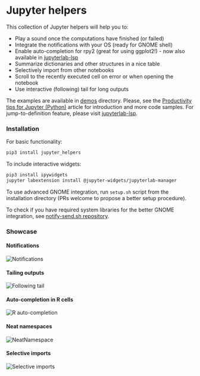 # Jupyter helpers

This collection of Jupyter helpers will help you to:

- Play a sound once the computations have finished (or failed)
- Integrate the notifications with your OS (ready for GNOME shell)
- Enable auto-completion for rpy2 (great for using  ggplot2!) - now also available in [jupyterlab-lsp](https://github.com/krassowski/jupyterlab-lsp)
- Summarize dictionaries and other structures in a nice table
- Selectively import from other notebooks
- Scroll to the recently executed cell on error or when opening the notebook
- Use interactive (following) tail for long outputs


The examples are available in [demos](https://github.com/krassowski/jupyter-helpers/tree/master/demos) directory. Please, see the [Productivity tips for Jupyter (Python)](https://medium.com/@krassowski.michal/productivity-tips-for-jupyter-python-a3614d70c770) article for introduction and more code samples. For jump-to-definition feature, please visit [jupyterlab-lsp](https://github.com/krassowski/jupyterlab-lsp).



### Installation

For basic functionality:

```bash
pip3 install jupyter_helpers
```

To include interactive widgets:

```bash
pip3 install ipywidgets
jupyter labextension install @jupyter-widgets/jupyterlab-manager
```

To use advanced GNOME integration,
run `setup.sh` script from the installation directory (PRs welcome to propose a better setup procedure).

To check if you have required system libraries for the better GNOME integration, see [notify-send.sh repository](https://github.com/vlevit/notify-send.sh).


### Showcase

#### Notifications

![Notifications](https://raw.githubusercontent.com/krassowski/jupyter-helpers/master/images/notifications_integration.gif)

#### Tailing outputs

![Following tail](https://raw.githubusercontent.com/krassowski/jupyter-helpers/master/images/tail.gif)

#### Auto-completion in R cells

![R auto-completion](https://raw.githubusercontent.com/krassowski/jupyter-helpers/master/images/r_autocomplete.gif)

#### Neat namespaces

![NeatNamespace](https://raw.githubusercontent.com/krassowski/jupyter-helpers/master/images/neat_namespace.png)

#### Selective imports

![Selective imports](https://raw.githubusercontent.com/krassowski/jupyter-helpers/master/images/selective_import.png)
